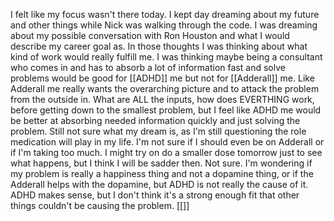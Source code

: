 I felt like my focus wasn't there today. I kept day dreaming about my future and other things while Nick was walking through the code. I was dreaming about my possible conversation with Ron Houston and what I would describe my career goal as. In those thoughts I was thinking about what kind of work would really fulfill me. I was thinking maybe being a consultant who comes in and has to absorb a lot of information fast and solve problems would be good for [[ADHD]] me but not for [[Adderall]] me. Like Adderall me really wants the overarching picture and to attack the problem from the outside in. What are ALL the inputs, how does EVERTHING work, before getting down to the smallest problem, but I feel like ADHD me would be better at absorbing needed information quickly and just solving the problem. Still not sure what my dream is, as I'm still questioning the role medication will play in my life. I'm not sure if I should even be on Adderall or if I'm taking too much. I might try on do a smaller dose tomorrow just to see what happens, but I think I will be sadder then. Not sure. I'm wondering if my problem is really a happiness thing and not a dopamine thing, or if the Adderall helps with the dopamine, but ADHD is not really the cause of it. ADHD makes sense, but I don't think it's a strong enough fit that other things couldn't be causing the problem. [[]]